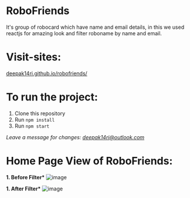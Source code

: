 # RoboFriends
It's group of robocard which have name and email details, in this we used reactjs for amazing look and filter roboname by name and email.
# Visit-sites: 
<a title="https://aneagoie.github.io/robofriends/" role="link" target="_blank" rel="noopener noreferrer nofollow" class="text-bold" href="https://deepak14ri.github.io/robofriends/">deepak14ri.github.io/robofriends/</a>
# To run the project:

1. Clone this repository
2. Run `npm install`
3. Run `npm start`

*Leave a message for changes: deepak14ri@outlook.com*

# Home Page View of RoboFriends: 

<strong>1. Before Filter*</strong>
![image](https://user-images.githubusercontent.com/49471265/233412673-f9ee1db2-ce6a-477f-a17f-6a8fc0ce4b87.png)

<strong>1. After Filter*</strong>
![image](https://user-images.githubusercontent.com/49471265/233413155-e4890583-ff55-404b-bc8a-c956a05eee09.png)
